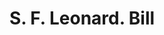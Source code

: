 ---
doi: 10.7916/D88D1772
date_other: '1890'
date_other_textual: 1890-1899
form: printed ephemera
genre:
- Invoices
name:
- S. F. Leonard
object_in_context_url: https://biggert.cul.columbia.edu/items/view/ave_biggert_00242
subject_hierarchical_geographic:
- Chicago, Illinois, United States
subject_name:
- S. F. Leonard
title: S. F. Leonard. Bill
sort_title: S. F. Leonard. Bill
call_number: ave_biggert_00242
coordinates:
- 41.83694444444445,-87.68472222222222
pid: ave_biggert_00242
identifiers: ave_biggert_00242
permalink: /biggert/ave_biggert_00242/
layout: iiif-image-page
---